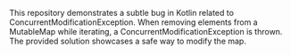 This repository demonstrates a subtle bug in Kotlin related to ConcurrentModificationException.  When removing elements from a MutableMap while iterating, a ConcurrentModificationException is thrown.  The provided solution showcases a safe way to modify the map.